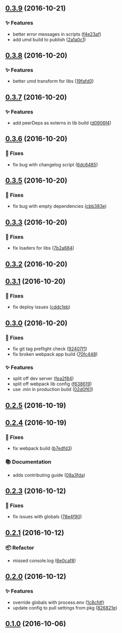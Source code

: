 ## [0.3.9](https://github.com/nci-gdc/buildjs}/compare/v0.3.8...0.3.9) (2016-10-21)

### :sparkles: Features

- better error messages in scripts ([f4e23af](https://github.com/nci-gdc/buildjs/commit/f4e23afb60a12a7a7d8876b4c1fdd7c90feab4e1))
- add umd build to publish ([2a1a0c1](https://github.com/nci-gdc/buildjs/commit/2a1a0c1a5248fbd4e0e76c4aa347e6fe1eba7bbc))

## [0.3.8](https://github.com/nci-gdc/buildjs}/compare/v0.3.7...0.3.8) (2016-10-20)

### :sparkles: Features

- better umd transform for libs ([19fafd0](https://github.com/nci-gdc/buildjs/commit/19fafd076bb51375f75c3f1f4c70d33e7fda8500))

## [0.3.7](https://github.com/nci-gdc/buildjs}/compare/v0.3.6...0.3.7) (2016-10-20)

### :sparkles: Features

- add peerDeps as externs in lib build ([d0906f4](https://github.com/nci-gdc/buildjs/commit/d0906f4e1f99246d584b989ce5e039f93bfcc1fe))

## [0.3.6](https://github.com/nci-gdc/buildjs}/compare/v0.3.5...0.3.6) (2016-10-20)

### :bug: Fixes

- fix bug with changelog script ([6dc6485](https://github.com/nci-gdc/buildjs/commit/6dc64857ec84d9e43b1fb59a044a7020730fe24a))

## [0.3.5](https://github.com/nci-gdc/buildjs}/compare/v0.3.3...0.3.5) (2016-10-20)

### :bug: Fixes

- fix bug with empty dependencies ([cbb383e](https://github.com/nci-gdc/buildjs/commit/cbb383e100be859a1b2a4fe5884f8c7c14047a9d))

## [0.3.3](https://github.com/nci-gdc/buildjs}/compare/v0.3.2...0.3.3) (2016-10-20)

### :bug: Fixes

- fix loaders for libs ([7b2a684](https://github.com/nci-gdc/buildjs/commit/7b2a68414805c9c1e59256eb5a0e7f1b4a16d5a4))

## [0.3.2](https://github.com/nci-gdc/buildjs}/compare/v0.3.1...0.3.2) (2016-10-20)



## [0.3.1](https://github.com/nci-gdc/buildjs}/compare/v0.3.0...0.3.1) (2016-10-20)

### :bug: Fixes

- fix deploy issues ([cddc1eb](https://github.com/nci-gdc/buildjs/commit/cddc1ebfec1246c6e9e9d17725ee266b1db7a0de))

## [0.3.0](https://github.com/nci-gdc/buildjs}/compare/v0.2.5...0.3.0) (2016-10-20)

### :bug: Fixes

- fix git tag preflight check ([92407f1](https://github.com/nci-gdc/buildjs/commit/92407f195f569512e222bef7f874bc2c23538050))
- fix broken webpack app build ([70fc448](https://github.com/nci-gdc/buildjs/commit/70fc4489e643e388fa59b330a7a3918235e9fc83))

### :sparkles: Features

- split off dev server ([fea2f84](https://github.com/nci-gdc/buildjs/commit/fea2f84f7a4fbb31ff9d06ee9451e77921d02e3f))
- split off webpack lib config ([f638619](https://github.com/nci-gdc/buildjs/commit/f638619aa0200f1b6193e5690fa3e9f5faf3a74d))
- use .min in production build ([02d0f61](https://github.com/nci-gdc/buildjs/commit/02d0f61fee4c7fb0ed5c1edc101f5f5312f21446))

## [0.2.5](https://github.com/nci-gdc/buildjs}/compare/v0.2.4...0.2.5) (2016-10-19)



## [0.2.4](https://github.com/nci-gdc/buildjs}/compare/v0.2.3...0.2.4) (2016-10-19)

### :bug: Fixes

- fix webpack build ([b7edfd3](https://github.com/nci-gdc/buildjs/commit/b7edfd3e32e52a575102dfb31d743a313c3b5ead))

### :books: Documentation

- adds contributing guide ([08a3fda](https://github.com/nci-gdc/buildjs/commit/08a3fda4523f3770e83261ca8918d7722a5bc60c))

## [0.2.3](https://github.com/nci-gdc/buildjs}/compare/v0.2.1...0.2.3) (2016-10-12)

### :bug: Fixes

- fix issues with globals ([78e4f90](https://github.com/nci-gdc/buildjs/commit/78e4f9044ba786054c1d7d04b30c0f518287ea39))

## [0.2.1](https://github.com/nci-gdc/buildjs}/compare/v0.2.0...0.2.1) (2016-10-12)

### :package: Refactor

- missed console.log ([6e0caf8](https://github.com/nci-gdc/buildjs/commit/6e0caf85f930190046075f3a32942cb8cb90d267))

## [0.2.0](https://github.com/nci-gdc/buildjs}/compare/v0.1.0...0.2.0) (2016-10-12)

### :sparkles: Features

- override globals with process.env ([1c8cfdf](https://github.com/nci-gdc/buildjs/commit/1c8cfdf74dbf700555251e053846eb453fee1f9b))
- update config to pull settings from pkg ([826821e](https://github.com/nci-gdc/buildjs/commit/826821ea8e0415980163db4086486bedd0f2dc28))

## [0.1.0](https://github.com/nci-gdc/buildjs}/compare/3692ca68f9952cfeb8de561fdbe50bd48553675c...0.1.0) (2016-10-06)



